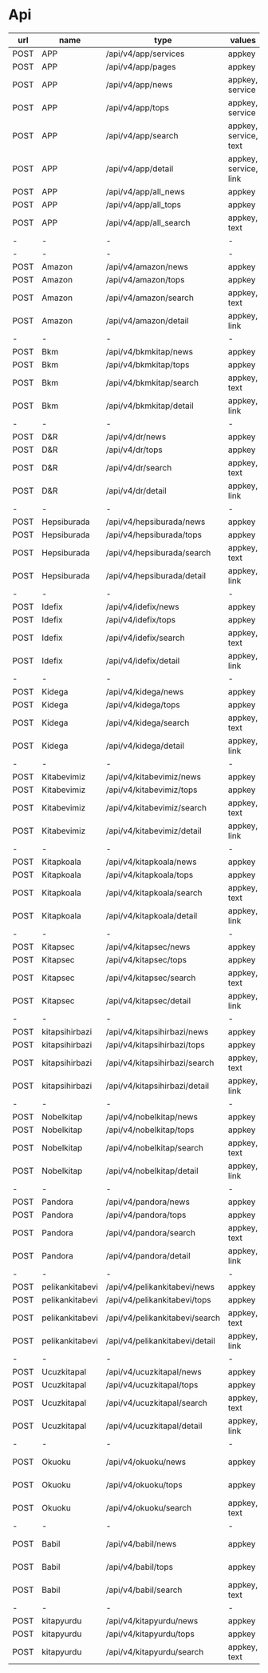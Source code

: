 # Api

| url | name | type | values | status | 
| --- | ---  | ---  |   ---  | --- |
| POST | APP | /api/v4/app/services | appkey | OK |
| POST | APP | /api/v4/app/pages | appkey | OK |
| POST | APP | /api/v4/app/news | appkey, service | OK |
| POST | APP | /api/v4/app/tops | appkey, service | OK |
| POST | APP | /api/v4/app/search | appkey, service, text | OK |
| POST | APP | /api/v4/app/detail | appkey, service, link | OK |
| POST | APP | /api/v4/app/all_news | appkey | OK |
| POST | APP | /api/v4/app/all_tops | appkey | OK |
| POST | APP | /api/v4/app/all_search | appkey, text | OK |
| - | -  | -  | -  | - |
| - | -  | -  | -  | - |
| POST | Amazon | /api/v4/amazon/news | appkey | OK |
| POST | Amazon | /api/v4/amazon/tops | appkey | OK |
| POST | Amazon | /api/v4/amazon/search | appkey, text | OK |
| POST | Amazon | /api/v4/amazon/detail | appkey, link | OK |
| - | -  | -  | -  | - |
| POST | Bkm | /api/v4/bkmkitap/news | appkey | OK |
| POST | Bkm | /api/v4/bkmkitap/tops | appkey | OK |
| POST | Bkm | /api/v4/bkmkitap/search | appkey, text | OK |
| POST | Bkm | /api/v4/bkmkitap/detail | appkey, link | OK |
| - | -  | -  | -  | - |
| POST | D&R | /api/v4/dr/news | appkey | OK |
| POST | D&R | /api/v4/dr/tops | appkey | OK |
| POST | D&R | /api/v4/dr/search | appkey, text | OK |
| POST | D&R | /api/v4/dr/detail | appkey, link | OK |
| - | -  | -  | -  | - |
| POST | Hepsiburada | /api/v4/hepsiburada/news | appkey | OK |
| POST | Hepsiburada | /api/v4/hepsiburada/tops | appkey | OK |
| POST | Hepsiburada | /api/v4/hepsiburada/search | appkey, text | OK |
| POST | Hepsiburada | /api/v4/hepsiburada/detail | appkey, link | OK |
| - | -  | -  | -  | - |
| POST | Idefix | /api/v4/idefix/news | appkey | OK |
| POST | Idefix | /api/v4/idefix/tops | appkey | OK |
| POST | Idefix | /api/v4/idefix/search | appkey, text | OK |
| POST | Idefix | /api/v4/idefix/detail | appkey, link | OK |
| - | -  | -  | -  | - |
| POST | Kidega | /api/v4/kidega/news | appkey | OK |
| POST | Kidega | /api/v4/kidega/tops | appkey | OK |
| POST | Kidega | /api/v4/kidega/search | appkey, text | OK |
| POST | Kidega | /api/v4/kidega/detail | appkey, link | OK |
| - | -  | -  | -  | - |
| POST | Kitabevimiz | /api/v4/kitabevimiz/news | appkey | OK |
| POST | Kitabevimiz | /api/v4/kitabevimiz/tops | appkey | OK |
| POST | Kitabevimiz | /api/v4/kitabevimiz/search | appkey, text | OK |
| POST | Kitabevimiz | /api/v4/kitabevimiz/detail | appkey, link | OK |
| - | -  | -  | -  | - |
| POST | Kitapkoala | /api/v4/kitapkoala/news | appkey | OK |
| POST | Kitapkoala | /api/v4/kitapkoala/tops | appkey | OK |
| POST | Kitapkoala | /api/v4/kitapkoala/search | appkey, text | OK |
| POST | Kitapkoala | /api/v4/kitapkoala/detail | appkey, link | OK |
| - | -  | -  | -  | - |
| POST | Kitapsec | /api/v4/kitapsec/news | appkey | OK |
| POST | Kitapsec | /api/v4/kitapsec/tops | appkey | OK |
| POST | Kitapsec | /api/v4/kitapsec/search | appkey, text | OK |
| POST | Kitapsec | /api/v4/kitapsec/detail | appkey, link | OK |
| - | -  | -  | -  | - |
| POST | kitapsihirbazi | /api/v4/kitapsihirbazi/news | appkey | OK |
| POST | kitapsihirbazi | /api/v4/kitapsihirbazi/tops | appkey | OK |
| POST | kitapsihirbazi | /api/v4/kitapsihirbazi/search | appkey, text | OK |
| POST | kitapsihirbazi | /api/v4/kitapsihirbazi/detail | appkey, link | OK |
| - | -  | -  | -  | - |
| POST | Nobelkitap | /api/v4/nobelkitap/news | appkey | OK |
| POST | Nobelkitap | /api/v4/nobelkitap/tops | appkey | OK |
| POST | Nobelkitap | /api/v4/nobelkitap/search | appkey, text | OK |
| POST | Nobelkitap | /api/v4/nobelkitap/detail | appkey, link | OK |
| - | -  | -  | -  | - |
| POST | Pandora | /api/v4/pandora/news | appkey | OK |
| POST | Pandora | /api/v4/pandora/tops | appkey | OK |
| POST | Pandora | /api/v4/pandora/search | appkey, text | OK |
| POST | Pandora | /api/v4/pandora/detail | appkey, link | OK |
| - | -  | -  | -  | - |
| POST | pelikankitabevi | /api/v4/pelikankitabevi/news | appkey | OK |
| POST | pelikankitabevi | /api/v4/pelikankitabevi/tops | appkey | OK |
| POST | pelikankitabevi | /api/v4/pelikankitabevi/search | appkey, text | OK |
| POST | pelikankitabevi | /api/v4/pelikankitabevi/detail | appkey, link | OK |
| - | -  | -  | -  | - |
| POST | Ucuzkitapal | /api/v4/ucuzkitapal/news | appkey | OK |
| POST | Ucuzkitapal | /api/v4/ucuzkitapal/tops | appkey | OK |
| POST | Ucuzkitapal | /api/v4/ucuzkitapal/search | appkey, text | OK |
| POST | Ucuzkitapal | /api/v4/ucuzkitapal/detail | appkey, link | OK |
| - | -  | -  | -  | - |
| POST | Okuoku | /api/v4/okuoku/news | appkey | YANILGI JS |
| POST | Okuoku | /api/v4/okuoku/tops | appkey | YANILGI JS |
| POST | Okuoku | /api/v4/okuoku/search | appkey, text | YANILGI JS |
| - | -  | -  | -  | - |
| POST | Babil | /api/v4/babil/news | appkey | YANILGI SSL |
| POST | Babil | /api/v4/babil/tops | appkey | YANILGI SSL |
| POST | Babil | /api/v4/babil/search | appkey, text | YANILGI SSL |
| - | -  | -  | -  | - |
| POST | kitapyurdu | /api/v4/kitapyurdu/news | appkey | TODO |
| POST | kitapyurdu | /api/v4/kitapyurdu/tops | appkey | TODO |
| POST | kitapyurdu | /api/v4/kitapyurdu/search | appkey, text | TODO |
